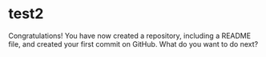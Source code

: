 test2
=====
Congratulations! You have now created a repository, including a README file, and created your first commit on GitHub. What do you want to do next?
